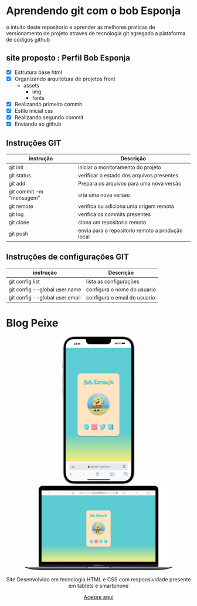 # Aprendendo git com o bob Esponja

o intuito deste repositorio e aprender as melhores praticas de versionamento de projeto atraves de tecnologia git agregado a plataforma de codigos github

## site proposto : Perfil Bob Esponja

- [x] Estrutura base html
- [x] Organizando arquitetura de projetos front
    - assets
        - img
         - fonts
- [x] Realizando primeito commit
- [x] Estilo inicial css
- [x] Realizando segundo commit
- [x] Enviando ao github

## Instruções GIT

| instrução | Descrição |
|-|-|
|git init | iniciar o monitoramento do projeto |
|git status | verificar o estado dos arquivos presentes|
|git add | Prepara os arquivos para uma nova versão|
|git commit -m "mensagem" | cria uma nova versao|
|git remote |verifica ou adiciona uma origem remota|
|git log | verifica os commits presentes|
|git clone | clona um repositorio remoto|
|git push | envia para o repositorio remoto a produção local|

## Instruções de configurações GIT

| instrução | Descrição |
|-|-|
|git config list | lista as configurações |
|git config --global user.name | configura o nome do usuario|
|git config --global user.email | configura o email do usuario|

# Blog Peixe

<div align=center>
    <img src="./assets/img/iPhone-14-Plus-guime777.github.io.png" width=200>
    <img src="./assets/img/Macbook-Air-guime777.github.io.png" width=400>
    
<div>

Site Desenvolvido em tecnologia HTML e CSS com responsividade presente em tablets e smartphone

[Acesse aqui](https://jvs2001.github.io/site-bob-Esponja/)
